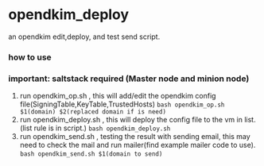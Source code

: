 # opendkim_deploy
 an opendkim edit,deploy, and test send script.
### how to use
### important: saltstack required (Master node and minion node)
1. run opendkim_op.sh , this will add/edit the opendkim config file(SigningTable,KeyTable,TrustedHosts)
``` bash opendkim_op.sh $1(domain) $2(replaced domain if is need) ```
2. run opendkim_deploy.sh , this will deploy the config file to the vm in list.(list rule is in script.)
``` bash opendkim_deploy.sh  ```
3. run opendkim_send.sh , testing the result with sending email, this may need to check the mail and run mailer(find example mailer code to use).
``` bash opendkim_send.sh $1(domain to send) ```

